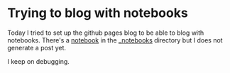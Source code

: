 # Trying to blog with notebooks

Today I tried to set up the github pages blog to be able to blog with notebooks.
There's a [notebook](https://github.com/cast42/cast42.github.io/blob/master/_notebooks/2020-01-28-bullet_chart_altair.ipynb) 
in the [_notebooks](https://github.com/cast42/cast42.github.io/blob/master/_notebooks/) directory but I does not generate a post yet.

I keep on debugging.